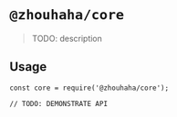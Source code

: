 # `@zhouhaha/core`

> TODO: description

## Usage

```
const core = require('@zhouhaha/core');

// TODO: DEMONSTRATE API
```
